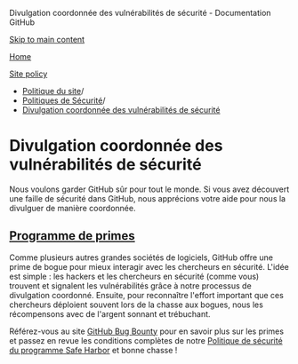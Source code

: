 Divulgation coordonnée des vulnérabilités de sécurité - Documentation GitHub

[Skip to main content](#main-content)

[Home](/fr)

[Site policy](/fr/site-policy)

* [Politique du site](/fr/site-policy)/
* [Politiques de Sécurité](/fr/site-policy/security-policies)/
* [Divulgation coordonnée des vulnérabilités de sécurité](/fr/site-policy/security-policies/coordinated-disclosure-of-security-vulnerabilities)

Divulgation coordonnée des vulnérabilités de sécurité
==========

Nous voulons garder GitHub sûr pour tout le monde. Si vous avez découvert une faille de sécurité dans GitHub, nous apprécions votre aide pour nous la divulguer de manière coordonnée.

[Programme de primes](#bounty-program)
----------

Comme plusieurs autres grandes sociétés de logiciels, GitHub offre une prime de bogue pour mieux interagir avec les chercheurs en sécurité. L'idée est simple : les hackers et les chercheurs en sécurité (comme vous) trouvent et signalent les vulnérabilités grâce à notre processus de divulgation coordonné. Ensuite, pour reconnaître l'effort important que ces chercheurs déploient souvent lors de la chasse aux bogues, nous les récompensons avec de l'argent sonnant et trébuchant.

Référez-vous au site [GitHub Bug Bounty](https://bounty.github.com) pour en savoir plus sur les primes et passez en revue les conditions complètes de notre [Politique de sécurité du programme Safe Harbor](/fr/site-policy/security-policies/github-bug-bounty-program-legal-safe-harbor) et bonne chasse !
